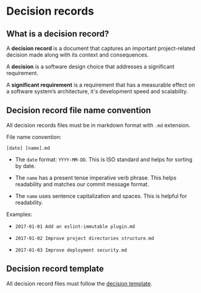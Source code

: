 # Decision records

## What is a decision record?

A **decision record** is a document that captures an important project-related
decision made along with its context and consequences.

A **decision** is a software design choice that addresses a significant
requirement.

A **significant requirement** is a requirement that has a measurable effect on a
software system’s architecture, it's development speed and scalability.

## Decision record file name convention

All decision records files must be in markdown format with `.md` extension.

File name convention:

`[date] [name].md`

- The `date` format: `YYYY-MM-DD`. This is ISO standard and helps for sorting by
  date.

- The `name` has a present tense imperative verb phrase. This helps readability
  and matches our commit message format.

- The `name` uses sentence capitalization and spaces. This is helpful for
  readability.

Examples:

- `2017-01-01 Add an eslint-immutable plugin.md`

- `2017-01-02 Improve project directories structure.md`

- `2017-01-03 Improve deployment security.md`

## Decision record template

All decision record files must follow the
[decision template](./DECISION_TEMPLATE.md).
